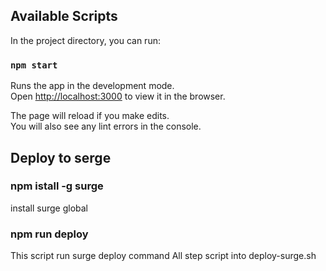 ## Available Scripts

In the project directory, you can run:

### `npm start`

Runs the app in the development mode.\
Open [http://localhost:3000](http://localhost:3000) to view it in the browser.

The page will reload if you make edits.\
You will also see any lint errors in the console.

## Deploy to serge

### npm istall -g surge

install surge global

### npm run deploy

This script run surge deploy command
All step script into deploy-surge.sh

